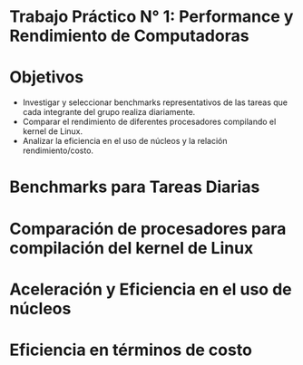 # Trabajo Práctico N° 1: Performance y Rendimiento de Computadoras

# Objetivos
- Investigar y seleccionar benchmarks representativos de las tareas que cada integrante del grupo realiza diariamente.
- Comparar el rendimiento de diferentes procesadores compilando el kernel de Linux.
- Analizar la eficiencia en el uso de núcleos y la relación rendimiento/costo.

# Benchmarks para Tareas Diarias

# Comparación de procesadores para compilación del kernel de Linux

# Aceleración y Eficiencia en el uso de núcleos

# Eficiencia en términos de costo
